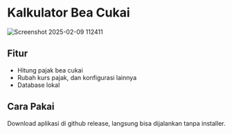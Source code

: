 # Kalkulator Bea Cukai
![Screenshot 2025-02-09 112411](https://github.com/user-attachments/assets/996a0831-c79c-4621-b5d7-173e923e1c73)

## Fitur
- Hitung pajak bea cukai
- Rubah kurs pajak, dan konfigurasi lainnya
- Database lokal

## Cara Pakai
Download aplikasi di github release, langsung bisa dijalankan tanpa installer.
